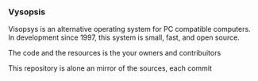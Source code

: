### Vysopsis

Visopsys is an alternative operating system for PC compatible computers. In development since 1997, this system is small, fast, and open source.

The code and the resources is the your owners and contribuitors

This repository is alone an mirror of the sources, each commit 


